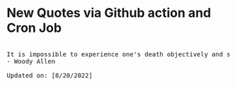 # New Quotes via Github action and Cron Job

<pre>
<!-- #quote -->
It is impossible to experience one's death objectively and still carry a tune.
- Woody Allen

Updated on: [8/20/2022]
<!-- #quoteEnd -->
</pre>
